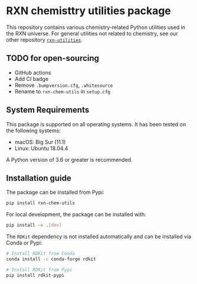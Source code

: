 # RXN chemisttry utilities package

This repository contains various chemistry-related Python utilities used in the RXN universe.
For general utilities not related to chemistry, see our other repository [`rxn-utilities`](https://github.com/rxn4chemistry/rxn-utilities).

## TODO for open-sourcing

* GitHub actions
* Add CI badge
* Remove `.bumpversion.cfg`, `.whitesource`
* Rename to `rxn-chem-utils` in `setup.cfg`

## System Requirements

This package is supported on all operating systems. 
It has been tested on the following systems:
+ macOS: Big Sur (11.1)
+ Linux: Ubuntu 18.04.4

A Python version of 3.6 or greater is recommended.

## Installation guide

The package can be installed from Pypi:
```bash
pip install rxn-chem-utils
```

For local development, the package can be installed with:
```bash
pip install -e .[dev]
```

The `RDKit` dependency is not installed automatically and can be installed via Conda or Pypi:
```bash
# Install RDKit from Conda
conda install -c conda-forge rdkit

# Install RDKit from Pypi
pip install rdkit-pypi
```